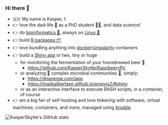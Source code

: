 ### Hi there 👋
 - :denmark: My name is Kasper, I:
 - :point_right: love the dad-life :children_crossing: as a PhD student :man_scientist:, and data science!
 - :point_right: do [bioinformatics :dna:](https://en.wikipedia.org/wiki/Bioinformatics), always on [Linux :penguin:](https://pop.system76.com/)
 - :point_right: build [R packages :package:](https://r-pkgs.org/)
 - :point_right: love bundling anything into [docker](https://www.docker.com/resources/what-container)/[singularity](https://sylabs.io/) containers
 - :point_right: build a [Shiny app](https://shiny.rstudio.com/) or two, tiny or huge
   - for monitoring the fermentation of your homebrewed beer :beer:
     - https://github.com/KasperSkytte/KaspbeeryPi/
   - or analyzing :microscope: complex microbial communities :microbe:, simply:
     - https://dnasense.com/app
     - https://madsalbertsen.github.io/ampvis2/#shiny
   - or as an interactive interface to execute BASH scripts, in a container, of course
 - :point_right: am a big fan of self-hosting and love tinkering with software, virtual machines, containers, and more, managed using [Ansible](https://www.ansible.com/).

![KasperSkytte's GitHub stats](https://github-readme-stats.vercel.app/api?username=kasperskytte&count_private=true&theme=dark&show_icons=true&include_all_commits=true)
